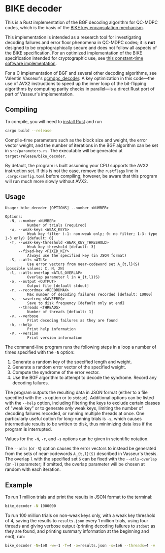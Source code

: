 # BIKE decoder

This is a Rust implementation of the BGF decoding algorithm for QC-MDPC codes, which is the basis of the [BIKE key encapsulation mechanism](https://bikesuite.org/).

This implementation is intended as a research tool for investigating decoding failures and error floor phenomena in QC-MDPC codes; it is **not** designed to be cryptographically secure and does not follow all aspects of the BIKE specification. For an optimized implementation of the BIKE specification intended for cryptographic use, see [this constant-time software implementation](https://github.com/awslabs/bike-kem).

For a C implementation of BGF and several other decoding algorithms, see Valentin Vasseur's [qcmdpc_decoder](https://github.com/vvasseur/qcmdpc_decoder). A key optimization in this code—the use of AVX2 instructions to speed up the inner loop of the bit-flipping algorithms by computing parity checks in parallel—is a direct Rust port of part of Vasseur's implementation.

## Compiling

To compile, you will need to [install Rust](https://www.rust-lang.org/tools/install) and run

```sh
cargo build --release
```

Compile-time parameters such as the block size and weight, the error vector weight, and the number of iterations in the BGF algorithm can be set in `src/parameters.rs`. The executable will be generated at `target/release/bike_decoder`.

By default, the program is built assuming your CPU supports the AVX2 instruction set. If this is not the case, remove the `rustflags` line in `.cargo/config.toml` before compiling; however, be aware that this program will run much more slowly without AVX2.

## Usage

```
Usage: bike_decoder [OPTIONS] --number <NUMBER>

Options:
  -N, --number <NUMBER>
          Number of trials (required)
  -w, --weak-keys <WEAK_KEYS>
          Weak key filter (-1: non-weak only; 0: no filter; 1-3: type 1-3 only) [default: 0]
  -T, --weak-key-threshold <WEAK_KEY_THRESHOLD>
          Weak key threshold [default: 3]
      --fixed-key <FIXED_KEY>
          Always use the specified key (in JSON format)
  -S, --atls <ATLS>
          Use error vectors from near-codeword set A_{t,l}(S) [possible values: C, N, 2N]
  -l, --atls-overlap <ATLS_OVERLAP>
          Overlap parameter l in A_{t,l}(S)
  -o, --output <OUTPUT>
          Output file [default stdout]
  -r, --recordmax <RECORDMAX>
          Max number of decoding failures recorded [default: 10000]
  -s, --savefreq <SAVEFREQ>
          Save to disk frequency [default only at end]
      --threads <THREADS>
          Number of threads [default: 1]
  -v, --verbose
          Print decoding failures as they are found
  -h, --help
          Print help information
  -V, --version
          Print version information
```

The command-line program runs the following steps in a loop a number of times specified with the `-N` option:

1. Generate a random key of the specified length and weight.
2. Generate a random error vector of the specified weight.
3. Compute the syndrome of the error vector.
4. Use the BGF algorithm to attempt to decode the syndrome. Record any decoding failures.

The program outputs the resulting data in JSON format (either to a file specified with the `-o` option or to `stdout`). Additional options can be listed with the `--help` option, including filtering the keys to exclude certain classes of "weak key" or to generate *only* weak keys, limiting the number of decoding failures recorded, or running multiple threads at once. One particularly useful option for long-running trials is `-s`, which causes intermediate results to be written to disk, thus minimizing data loss if the program is interrupted.

Values for the `-N`, `-r`, and `-s` options can be given in scientific notation.

The `--atls` (or `-S`) option causes the error vectors to instead be generated from the sets of near-codewords `A_{t,l}(S)` described in Vasseur's thesis. The overlap `l` with the specified set `S` can be fixed with the `--atls-overlap` (or `-l`) parameter; if omitted, the overlap parameter will be chosen at random with each iteration.

## Example 

To run 1 million trials and print the results in JSON format to the terminal:

```sh
bike_decoder -N 1000000
```

To run 100 million trials on non-weak keys only, with a weak key threshold of 4, saving the results to `results.json` every 1 million trials, using four threads and giving verbose output (printing decoding failures to `stdout` as they are found, and printing summary information at the beginning and end), run:

```sh
bike_decoder -N=1e8 -w=-1 -T=4 -o=results.json -s=1e6 --threads=4 -v
```
